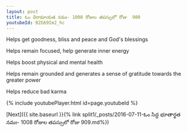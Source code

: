 ```yaml
---
layout: post
title: ఓం విరామాయత నమః- 1008 రోజుల తపస్సులో రోజు  900
youtubeId: BZG69Im2_hc
---
```

 
 
Helps get goodness, bliss and peace and God's blessings
 
Helps remain focused, help generate inner energy 
 
Helps boost physical and mental health 
 
Helps remain grounded and generates a sense of gratitude towards the greater power 
 
Helps reduce bad karma
 
 
 
 


{% include youtubePlayer.html id=page.youtubeId %}
 
[Next]({{ site.baseurl }}{% link  split1/_posts/2016-07-11-ఓం సిద్ధ భూతార్థత నమః- 1008 రోజుల తపస్సులో రోజు  909.md%})
 
